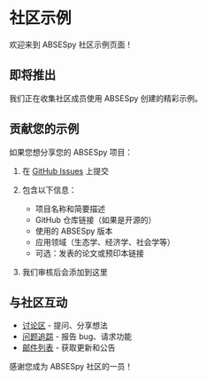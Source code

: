 # 社区示例

欢迎来到 ABSESpy 社区示例页面！

## 即将推出

我们正在收集社区成员使用 ABSESpy 创建的精彩示例。

## 贡献您的示例

如果您想分享您的 ABSESpy 项目：

1. 在 [GitHub Issues](https://github.com/SongshGeo/ABSESpy/issues) 上提交
2. 包含以下信息：
   - 项目名称和简要描述
   - GitHub 仓库链接（如果是开源的）
   - 使用的 ABSESpy 版本
   - 应用领域（生态学、经济学、社会学等）
   - 可选：发表的论文或预印本链接

3. 我们审核后会添加到这里

## 与社区互动

- [讨论区](https://github.com/SongshGeoLab/ABSESpy/discussions) - 提问、分享想法
- [问题追踪](https://github.com/SongshGeoLab/ABSESpy/issues) - 报告 bug、请求功能
- [邮件列表](https://groups.google.com/g/absespy) - 获取更新和公告

感谢您成为 ABSESpy 社区的一员！


